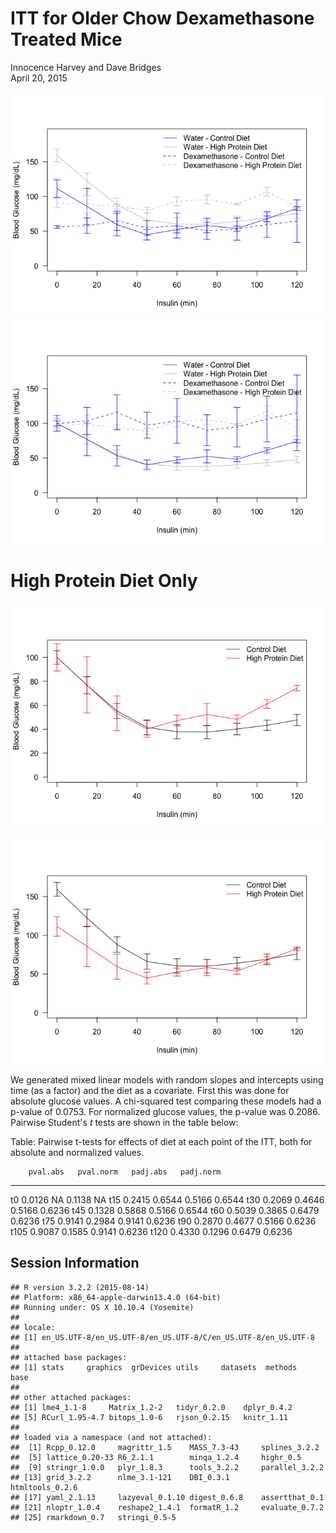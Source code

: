 # ITT for Older Chow Dexamethasone Treated Mice
Innocence Harvey and Dave Bridges  
April 20, 2015  





![](figures/itt-analysis-1.png) ![](figures/itt-analysis-2.png) 

# High Protein Diet Only

![](figures/hpd-itt-norm-1.png) 

![](figures/hpd-itt-1.png) 




We generated mixed linear models with random slopes and intercepts using time (as a factor) and the diet as a covariate.  First this was done for absolute glucose values.  A chi-squared test comparing these models had a p-value of 0.0753.  For normalized glucose values, the p-value was 0.2086. Pairwise Student's *t* tests are shown in the table below:


Table: Pairwise t-tests for effects of diet at each point of the ITT, both for absolute and normalized values.

        pval.abs   pval.norm   padj.abs   padj.norm
-----  ---------  ----------  ---------  ----------
t0        0.0126          NA     0.1138          NA
t15       0.2415      0.6544     0.5166      0.6544
t30       0.2069      0.4646     0.5166      0.6236
t45       0.1328      0.5868     0.5166      0.6544
t60       0.5039      0.3865     0.6479      0.6236
t75       0.9141      0.2984     0.9141      0.6236
t90       0.2870      0.4677     0.5166      0.6236
t105      0.9087      0.1585     0.9141      0.6236
t120      0.4330      0.1296     0.6479      0.6236

## Session Information


```
## R version 3.2.2 (2015-08-14)
## Platform: x86_64-apple-darwin13.4.0 (64-bit)
## Running under: OS X 10.10.4 (Yosemite)
## 
## locale:
## [1] en_US.UTF-8/en_US.UTF-8/en_US.UTF-8/C/en_US.UTF-8/en_US.UTF-8
## 
## attached base packages:
## [1] stats     graphics  grDevices utils     datasets  methods   base     
## 
## other attached packages:
## [1] lme4_1.1-8     Matrix_1.2-2   tidyr_0.2.0    dplyr_0.4.2   
## [5] RCurl_1.95-4.7 bitops_1.0-6   rjson_0.2.15   knitr_1.11    
## 
## loaded via a namespace (and not attached):
##  [1] Rcpp_0.12.0     magrittr_1.5    MASS_7.3-43     splines_3.2.2  
##  [5] lattice_0.20-33 R6_2.1.1        minqa_1.2.4     highr_0.5      
##  [9] stringr_1.0.0   plyr_1.8.3      tools_3.2.2     parallel_3.2.2 
## [13] grid_3.2.2      nlme_3.1-121    DBI_0.3.1       htmltools_0.2.6
## [17] yaml_2.1.13     lazyeval_0.1.10 digest_0.6.8    assertthat_0.1 
## [21] nloptr_1.0.4    reshape2_1.4.1  formatR_1.2     evaluate_0.7.2 
## [25] rmarkdown_0.7   stringi_0.5-5
```
